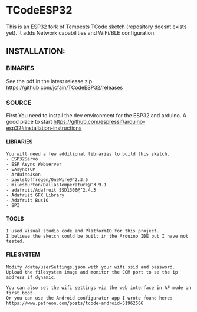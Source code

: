 # TCodeESP32
This is an ESP32 fork of Tempests TCode sketch (repository doesnt exists yet). It adds Network capabilities and WiFi/BLE configuration.

## INSTALLATION:
  ### BINARIES
  See the pdf in the latest release zip https://github.com/jcfain/TCodeESP32/releases
  ### SOURCE
  First You need to install the dev environment for the ESP32 and arduino.
  A good place to start https://github.com/espressif/arduino-esp32#installation-instructions
  #### LIBRARIES 
    You will need a few additional libraries to build this sketch.
    - ESP32Servo
    - ESP Async Webserver
    - EAsyncTCP
    - ArduinoJson
    - paulstoffregen/OneWire@^2.3.5
    - milesburton/DallasTemperature@^3.9.1
    - adafruit/Adafruit SSD1306@^2.4.3
    - Adafruit GFX Library
    - Adafruit BusIO
    - SPI
    
  #### TOOLS
    I used Visual studio code and PlatformIO for this project.
    I believe the sketch could be built in the Arduino IDE but I have not tested.
    
  #### FILE SYSTEM
    Modify /data/userSettings.json with your wifi ssid and password.
    Upload the filesystem image and monitor the COM port to se the ip address if dynamic.
    
    You can also set the wifi settings via the web interface in AP mode on first boot.
    Or you can use the Android configurator app I wrote found here:
    https://www.patreon.com/posts/tcode-android-51962566

